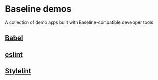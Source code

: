 # Baseline demos

A collection of demo apps built with Baseline-compatible developer tools

## [Babel](./babel)

## [eslint](./eslint)

## [Stylelint](./stylelint)
